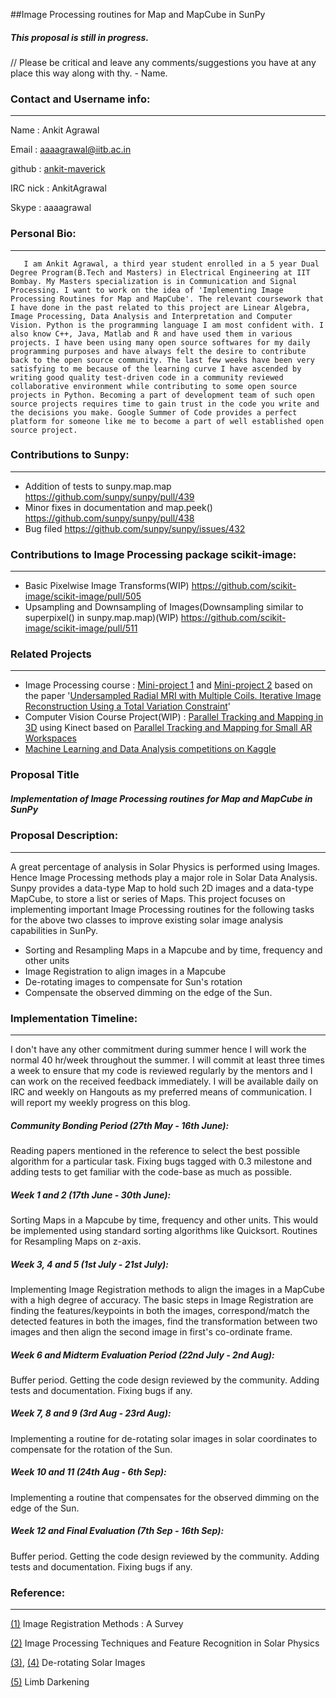 ##Image Processing routines for Map and MapCube in SunPy

##### This proposal is still in progress.
// Please be critical and leave any comments/suggestions you have at any place this way along with thy. - Name.
### Contact and Username info:

***

Name : Ankit Agrawal  

Email : aaaagrawal@iitb.ac.in  

github : [ankit-maverick](https://github.com/ankit-maverick)  

IRC nick : AnkitAgrawal  

Skype : aaaagrawal  
  


### Personal Bio:

***

       I am Ankit Agrawal, a third year student enrolled in a 5 year Dual Degree Program(B.Tech and Masters) in Electrical Engineering at IIT Bombay. My Masters specialization is in Communication and Signal Processing. I want to work on the idea of 'Implementing Image Processing Routines for Map and MapCube'. The relevant coursework that I have done in the past related to this project are Linear Algebra, Image Processing, Data Analysis and Interpretation and Computer Vision. Python is the programming language I am most confident with. I also know C++, Java, Matlab and R and have used them in various projects. I have been using many open source softwares for my daily programming purposes and have always felt the desire to contribute back to the open source community. The last few weeks have been very satisfying to me because of the learning curve I have ascended by writing good quality test-driven code in a community reviewed collaborative environment while contributing to some open source projects in Python. Becoming a part of development team of such open source projects requires time to gain trust in the code you write and the decisions you make. Google Summer of Code provides a perfect platform for someone like me to become a part of well established open source project.

### Contributions to Sunpy:

***

* Addition of tests to sunpy.map.map https://github.com/sunpy/sunpy/pull/439
* Minor fixes in documentation and map.peek() https://github.com/sunpy/sunpy/pull/438
* Bug filed https://github.com/sunpy/sunpy/issues/432

### Contributions to Image Processing package scikit-image:

***
* Basic Pixelwise Image Transforms(WIP) https://github.com/scikit-image/scikit-image/pull/505
* Upsampling and Downsampling of Images(Downsampling similar to superpixel() in sunpy.map.map)(WIP) https://github.com/scikit-image/scikit-image/pull/511  

### Related Projects

***

* Image Processing course : [Mini-project 1](http://home.iitb.ac.in/~aaaagrawal/projects/ip_project1.pdf) and [Mini-project 2](http://home.iitb.ac.in/~aaaagrawal/projects/ip_project2.pdf) based on the paper '[Undersampled Radial MRI with Multiple Coils. Iterative Image Reconstruction Using a Total Variation Constraint](http://www-mrsrl.stanford.edu/studygroup/2/Files/Block_2007_Undersampled.pdf)'
* Computer Vision Course Project(WIP) : [Parallel Tracking and Mapping in 3D](https://github.com/ankit-maverick/ComputerVisionProject) using Kinect based on [Parallel Tracking and Mapping for Small AR Workspaces](http://www.robots.ox.ac.uk/~lav/Papers/klein_murray_ismar2007/klein_murray_ismar2007.pdf)
* [Machine Learning and Data Analysis competitions on Kaggle](http://www.kaggle.com/users/43981/ankit-agrawal)

### Proposal Title

##### Implementation of Image Processing routines for Map and MapCube in SunPy

### Proposal Description:

***

A great percentage of analysis in Solar Physics is performed using Images. Hence Image Processing methods play a major role in Solar Data Analysis. Sunpy provides a data-type Map to hold such 2D images and a data-type MapCube, to store a list or series of Maps. This project focuses on implementing important Image Processing routines for the following tasks for the above two classes to improve existing solar image analysis capabilities in SunPy.  

* Sorting and Resampling Maps in a Mapcube and by time, frequency and other units
* Image Registration to align images in a Mapcube
* De-rotating images to compensate for Sun's rotation
* Compensate the observed dimming on the edge of the Sun.

  

### Implementation Timeline:

***

I don't have any other commitment during summer hence I will work the normal 40 hr/week throughout the summer. I will commit at least three times a week to ensure that my code is reviewed regularly by the mentors and I can work on the received feedback immediately. I will be available daily on IRC and weekly on Hangouts as my preferred means of communication. I will report my weekly progress on this blog.

##### Community Bonding Period (27th May - 16th June):
Reading papers mentioned in the reference to select the best possible algorithm for a particular task. Fixing bugs tagged with 0.3 milestone and adding tests to get familiar with the code-base as much as possible.

##### Week 1 and 2 (17th June - 30th June):
Sorting Maps in a Mapcube by time, frequency and other units. This would be implemented using standard sorting algorithms like Quicksort. Routines for Resampling Maps on z-axis.
 
##### Week 3, 4 and 5 (1st July - 21st July):
Implementing Image Registration methods to align the images in a MapCube with a high degree of accuracy. The basic steps in Image Registration are finding the features/keypoints in both the images, correspond/match the detected features in both the images, find the transformation between two images and then align the second image in first's co-ordinate frame.
 
##### Week 6 and Midterm Evaluation Period (22nd July - 2nd Aug):
Buffer period. Getting the code design reviewed by the community. Adding tests and documentation. Fixing bugs if any.
 
##### Week 7, 8 and 9 (3rd Aug - 23rd Aug):
Implementing a routine for de-rotating solar images in solar coordinates to compensate for the rotation of the Sun.
 
##### Week 10 and 11 (24th Aug - 6th Sep):
Implementing a routine that compensates for the observed dimming on the edge of the Sun.
 
##### Week 12 and Final Evaluation (7th Sep - 16th Sep):
Buffer period. Getting the code design reviewed by the community. Adding tests and documentation. Fixing bugs if any.  

### Reference:

***

[(1)](http://library.utia.cas.cz/prace/20030125.pdf) Image Registration Methods : A Survey  

[(2)](http://profs.info.uaic.ro/~ancai/DIP/articole/Image%20Processing%20Techniques%20and%20Feature%20Recognition%20in%20Solar%20Physics.pdf) Image Processing Techniques and Feature Recognition in Solar Physics  

[(3)](http://hesperia.gsfc.nasa.gov/ssw/gen/idl/solar/drot_nar.pro), [(4)](http://ssrt.iszf.irk.ru/~grechnev/idl/sunrot.pro) De-rotating Solar Images  

[(5)](http://www.iucaa.ernet.in/~dipankar/ph217/contrib/limb.pdf) Limb Darkening

